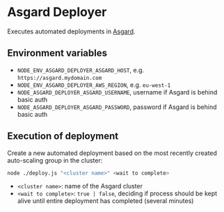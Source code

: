 # Asgard Deployer

Executes automated deployments in [Asgard](https://github.com/Netflix/asgard).

## Environment variables

- `NODE_ENV_ASGARD_DEPLOYER_ASGARD_HOST`, e.g. `https://asgard.mydomain.com`
- `NODE_ENV_ASGARD_DEPLOYER_AWS_REGION`, e.g. `eu-west-1`
- `NODE_ASGARD_DEPLOYER_ASGARD_USERNAME`, username if Asgard is behind basic auth
- `NODE_ASGARD_DEPLOYER_ASGARD_PASSWORD`, password if Asgard is behind basic auth

## Execution of deployment

Create a new automated deployment based on the most recently created auto-scaling group in the cluster:
```sh
node ./deploy.js "<cluster name>" <wait to complete>
```
- `<cluster name>`: name of the Asgard cluster
- `<wait to complete>`: `true | false`, deciding if process should be kept alive until entire deployment has completed (several minutes)

